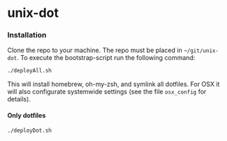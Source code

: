 unix-dot
========

### Installation

Clone the repo to your machine. The repo must be placed in `~/git/unix-dot`. 
To execute the bootstrap-script run the following command: 

```bash
./deployAll.sh
```

This will install homebrew, oh-my-zsh, and symlink all dotfiles. For OSX it will also configurate systemwide settings (see the file `osx_config` for details).

#### Only dotfiles

```bash
./deployDot.sh
```
